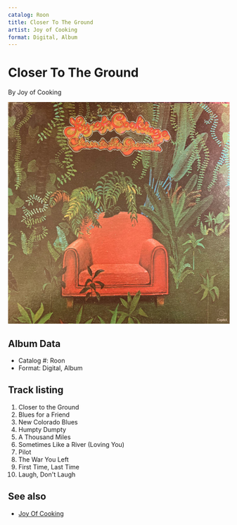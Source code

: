 ```yaml
---
catalog: Roon
title: Closer To The Ground
artist: Joy of Cooking
format: Digital, Album
---
```


# Closer To The Ground

By Joy of Cooking

![](../../assets/albumcovers/Joy_of_Cooking-Closer_To_The_Ground.png)

## Album Data

- Catalog #: Roon
- Format: Digital, Album


## Track listing


1. Closer to the Ground
2. Blues for a Friend
3. New Colorado Blues
4. Humpty Dumpty
5. A Thousand Miles
6. Sometimes Like a River (Loving You)
7. Pilot
8. The War You Left
9. First Time, Last Time
10. Laugh, Don't Laugh


## See also

- [Joy Of Cooking](Joy_Of_Cooking.md)
